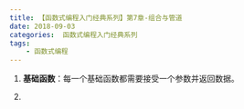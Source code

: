 ```yaml
---
title: 【函数式编程入门经典系列】第7章-组合与管道
date: 2018-09-03
categories:  函数式编程入门经典系列
tags:
    - 函数式编程
---
```

1. **基础函数**：每一个基础函数都需要接受一个参数并返回数据。

<!--more-->

2. 